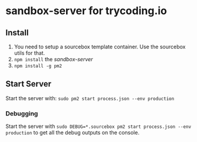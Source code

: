 # sandbox-server for trycoding.io

## Install
1. You need to setup a sourcebox template container. Use the sourcebox utils for that.
2. `npm install`  the *sandbox-server*
3. `npm install -g pm2`

## Start Server
Start the server with: `sudo pm2 start process.json --env production`

### Debugging
Start the server with `sudo DEBUG=*.sourcebox pm2 start process.json --env production` to get all the debug outputs on the console.
